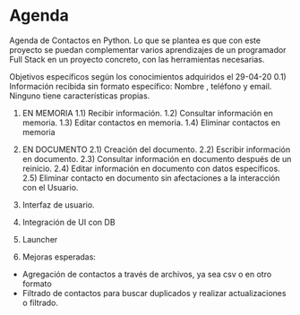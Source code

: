 # Agenda
Agenda de Contactos en Python.
Lo que se plantea es que con este proyecto se puedan complementar varios aprendizajes de un programador Full Stack en un proyecto concreto, con las herramientas necesarias.

Objetivos específicos según los conocimientos adquiridos el 29-04-20
0.1) Información recibida sin formato específico:
  Nombre , teléfono y email. Ninguno tiene características propias.

1) EN MEMORIA
1.1) Recibir información.
1.2) Consultar información en memoria.
1.3) Editar contactos en memoria.
1.4) Eliminar contactos en memoria

2) EN DOCUMENTO
2.1) Creación del documento.
2.2) Escribir información en documento.
2.3) Consultar información en documento después de un reinicio.
2.4) Editar información en documento con datos específicos.
2.5) Eliminar contacto en documento sin afectaciones a la interacción con el Usuario.

3) Interfaz de usuario.

4) Integración de UI con DB

5) Launcher

6) Mejoras esperadas:
  - Agregación de contactos a través de archivos, ya sea csv o en otro formato
  - Filtrado de contactos para buscar duplicados y realizar actualizaciones o filtrado.
  
